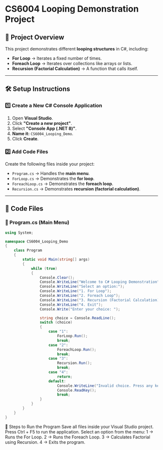 # CS6004 Looping Demonstration Project

## 📖 Project Overview
This project demonstrates different **looping structures** in C#, including:
- **For Loop** → Iterates a fixed number of times.
- **Foreach Loop** → Iterates over collections like arrays or lists.
- **Recursion (Factorial Calculation)** → A function that calls itself.

---

## 🛠️ Setup Instructions
### **1️⃣ Create a New C# Console Application**
1. Open **Visual Studio**.
2. Click **"Create a new project"**.
3. Select **"Console App (.NET 8)"**.
4. **Name it:** `CS6004_Looping_Demo`.
5. Click **Create**.

### **2️⃣ Add Code Files**
Create the following files inside your project:
- `Program.cs` → Handles the **main menu**.
- `ForLoop.cs` → Demonstrates the **for loop**.
- `ForeachLoop.cs` → Demonstrates the **foreach loop**.
- `Recursion.cs` → Demonstrates **recursion (factorial calculation)**.

---

## **📂 Code Files**

### **📄 Program.cs (Main Menu)**
```csharp
using System;

namespace CS6004_Looping_Demo
{
    class Program
    {
        static void Main(string[] args)
        {
            while (true)
            {
                Console.Clear();
                Console.WriteLine("Welcome to C# Looping Demonstration");
                Console.WriteLine("Select an option:");
                Console.WriteLine("1. For Loop");
                Console.WriteLine("2. Foreach Loop");
                Console.WriteLine("3. Recursion (Factorial Calculation)");
                Console.WriteLine("4. Exit");
                Console.Write("Enter your choice: ");

                string choice = Console.ReadLine();
                switch (choice)
                {
                    case "1":
                        ForLoop.Run();
                        break;
                    case "2":
                        ForeachLoop.Run();
                        break;
                    case "3":
                        Recursion.Run();
                        break;
                    case "4":
                        return;
                    default:
                        Console.WriteLine("Invalid choice. Press any key to try again.");
                        Console.ReadKey();
                        break;
                }
            }
        }
    }
}

```

🚀 Steps to Run the Program
Save all files inside your Visual Studio project.
Press Ctrl + F5 to run the application.
Select an option from the menu:
1 → Runs the For Loop.
2 → Runs the Foreach Loop.
3 → Calculates Factorial using Recursion.
4 → Exits the program.
